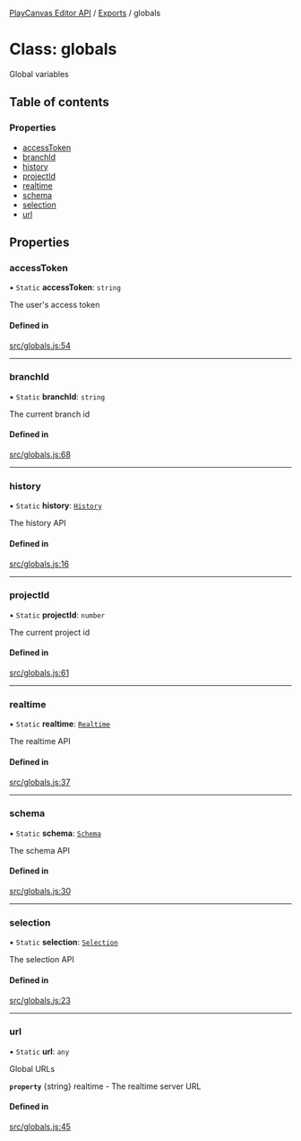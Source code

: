 [PlayCanvas Editor API](../README.md) / [Exports](../modules.md) / globals

# Class: globals

Global variables

## Table of contents

### Properties

- [accessToken](globals.md#accesstoken)
- [branchId](globals.md#branchid)
- [history](globals.md#history)
- [projectId](globals.md#projectid)
- [realtime](globals.md#realtime)
- [schema](globals.md#schema)
- [selection](globals.md#selection)
- [url](globals.md#url)

## Properties

### accessToken

▪ `Static` **accessToken**: `string`

The user's access token

#### Defined in

[src/globals.js:54](https://github.com/playcanvas/editor-api/blob/82b05e2/src/globals.js#L54)

___

### branchId

▪ `Static` **branchId**: `string`

The current branch id

#### Defined in

[src/globals.js:68](https://github.com/playcanvas/editor-api/blob/82b05e2/src/globals.js#L68)

___

### history

▪ `Static` **history**: [`History`](History.md)

The history API

#### Defined in

[src/globals.js:16](https://github.com/playcanvas/editor-api/blob/82b05e2/src/globals.js#L16)

___

### projectId

▪ `Static` **projectId**: `number`

The current project id

#### Defined in

[src/globals.js:61](https://github.com/playcanvas/editor-api/blob/82b05e2/src/globals.js#L61)

___

### realtime

▪ `Static` **realtime**: [`Realtime`](Realtime.md)

The realtime API

#### Defined in

[src/globals.js:37](https://github.com/playcanvas/editor-api/blob/82b05e2/src/globals.js#L37)

___

### schema

▪ `Static` **schema**: [`Schema`](Schema.md)

The schema API

#### Defined in

[src/globals.js:30](https://github.com/playcanvas/editor-api/blob/82b05e2/src/globals.js#L30)

___

### selection

▪ `Static` **selection**: [`Selection`](Selection.md)

The selection API

#### Defined in

[src/globals.js:23](https://github.com/playcanvas/editor-api/blob/82b05e2/src/globals.js#L23)

___

### url

▪ `Static` **url**: `any`

Global URLs

**`property`** {string} realtime - The realtime server URL

#### Defined in

[src/globals.js:45](https://github.com/playcanvas/editor-api/blob/82b05e2/src/globals.js#L45)
